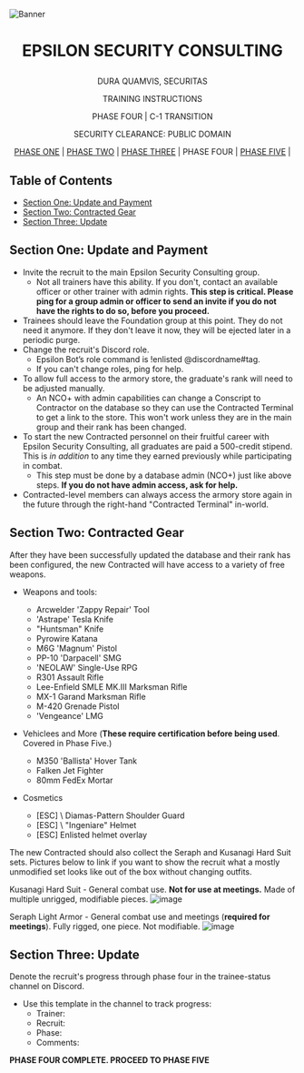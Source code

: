 <p align="center">
  
![Banner](https://github.com/ElesCloud/ESCHandbook/blob/main/Banner.jpg)
  
</p>

# <p align='center'> EPSILON SECURITY CONSULTING </p> 

<p align="center"> DURA QUAMVIS, SECURITAS </p>
  
<p align="center"> TRAINING INSTRUCTIONS </p>

<p align="center"> PHASE FOUR | C-1 TRANSITION </p>

<p align="center"> SECURITY CLEARANCE: PUBLIC DOMAIN </p>

<p align="center"> 
 <a href= https://github.com/ElesCloud/ESCDocuments/blob/main/Training_PhaseOne.md>PHASE ONE</a> |
 <a href= https://github.com/ElesCloud/ESCDocuments/blob/main/Training_PhaseTwo.md>PHASE TWO</a> | 
 <a href= https://github.com/ElesCloud/ESCDocuments/blob/main/Training_PhaseThree.md>PHASE THREE</a> |
 PHASE FOUR |
 <a href= https://github.com/ElesCloud/ESCDocuments/blob/main/Training_PhaseFive.md>PHASE FIVE</a> | 
 
</p>

## Table of Contents
  - [Section One: Update and Payment](#section-one-update-and-payment)
  - [Section Two: Contracted Gear](#section-two-contracted-gear)
  - [Section Three: Update](#section-three-update)


## Section One: Update and Payment
- Invite the recruit to the main Epsilon Security Consulting group.
  - Not all trainers have this ability. If you don't, contact an available officer or other trainer with admin rights. **This step is critical. Please ping for a group admin or officer to send an invite if you do not have the rights to do so, before you proceed.**
- Trainees should leave the Foundation group at this point. They do not need it anymore. If they don't leave it now, they will be ejected later in a periodic purge.
- Change the recruit's Discord role.
  - Epsilon Bot’s role command is !enlisted @discordname#tag.
  - If you can't change roles, ping for help.
- To allow full access to the armory store, the graduate's rank will need to be adjusted manually. 
  - An NCO+ with admin capabilities can change a Conscript to Contractor on the database so they can use the Contracted Terminal to get a link to the store. This won't work unless they are in the main group and their rank has been changed.
- To start the new Contracted personnel on their fruitful career with Epsilon Security Consulting, all graduates are paid a 500-credit stipend. This is _in addition_ to any time they earned previously while participating in combat.
  - This step must be done by a database admin (NCO+) just like above steps. **If you do not have admin access, ask for help.**
- Contracted-level members can always access the armory store again in the future through the right-hand "Contracted Terminal" in-world.

## Section Two: Contracted Gear

After they have been successfully updated the database and their rank has been configured, the new Contracted will have access to a variety of free weapons.
- Weapons and tools:
  - Arcwelder 'Zappy Repair' Tool
  - 'Astrape' Tesla Knife
  - "Huntsman" Knife
  - Pyrowire Katana
  - M6G 'Magnum' Pistol
  - PP-10 'Darpacell' SMG
  - 'NEOLAW' Single-Use RPG
  - R301 Assault Rifle
  - Lee-Enfield SMLE MK.III Marksman Rifle
  - MX-1 Garand Marksman Rifle
  - M-420 Grenade Pistol
  - 'Vengeance' LMG

- Vehiclees and More (**These require certification before being used**. Covered in Phase Five.)
  - M350 'Ballista' Hover Tank
  - Falken Jet Fighter
  - 80mm FedEx Mortar

- Cosmetics
  - [ESC] \\ Diamas-Pattern Shoulder Guard
  - [ESC] \\ "Ingeniare" Helmet
  - [ESC] Enlisted helmet overlay



The new Contracted should also collect the Seraph and Kusanagi Hard Suit sets. Pictures below to link if you want to show the recruit what a mostly unmodified set looks like out of the box without changing outfits.

Kusanagi Hard Suit - General combat use. **Not for use at meetings.** Made of multiple unrigged, modifiable pieces.
![image](https://user-images.githubusercontent.com/71983240/148656770-0f66a1ef-b922-4e4e-84ed-e0ee4ac30f5d.png)

Seraph Light Armor - General combat use and meetings (**required for meetings**). Fully rigged, one piece. Not modifiable.
![image](https://user-images.githubusercontent.com/71983240/148656913-7824c117-e7d3-45ec-bcc2-39f155b2f3ec.png)


## Section Three: Update
Denote the recruit's progress through phase four in the trainee-status channel on Discord.
   - Use this template in the channel to track progress:
     - Trainer:
     - Recruit:
     - Phase:
     - Comments:

**PHASE FOUR COMPLETE. PROCEED TO PHASE FIVE** 

